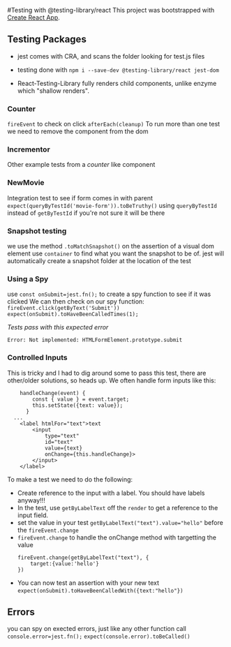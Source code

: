 #Testing with @testing-library/react
This project was bootstrapped with [Create React App](https://github.com/facebook/create-react-app).

## Testing Packages

- jest comes with CRA, and scans the folder looking for test.js files

- testing done with `npm i --save-dev @testing-library/react jest-dom`

- React-Testing-Library fully renders child components, unlike enzyme which "shallow renders".

### Counter

`fireEvent` to check on click
`afterEach(cleanup)` To run more than one test we need to remove the component from the dom

### Incrementor

Other example tests from a _counter_ like component

### NewMovie

Integration test to see if form comes in with parent
`expect(queryByTestId('movie-form')).toBeTruthy()`
using `queryByTestId` instead of `getByTestId` if you're not sure it will be there

### Snapshot testing

we use the method `.toMatchSnapshot()` on the assertion of a visual dom element
use `container` to find what you want the snapshot to be of.
jest will automatically create a snapshot folder at the location of the test

### Using a Spy

use `const onSubmit=jest.fn();` to create a spy function to see if it was clicked
We can then check on our spy function:  
`fireEvent.click(getByText('Submit'))`  
`expect(onSubmit).toHaveBeenCalledTimes(1);`

_Tests pass with this expected error_

```
Error: Not implemented: HTMLFormElement.prototype.submit
```

### Controlled Inputs

This is tricky and I had to dig around some to pass this test, there are other/older solutions, so heads up. We often handle form inputs like this:

```
    handleChange(event) {
        const { value } = event.target;
        this.setState({text: value});
      }
  ...
    <label htmlFor="text">text
        <input
            type="text"
            id="text"
            value={text}
            onChange={this.handleChange}>
        </input>
    </label>
```

To make a test we need to do the following:

- Create reference to the input with a label. You should have labels anyway!!!
- In the test, use `getByLabelText` off the `render` to get a reference to the input field.
- set the value in your test `getByLabelText("text").value="hello"` before the `fireEvent.change`
- `fireEvent.change` to handle the onChange method with targetting the value
  ```
  fireEvent.change(getByLabelText("text"), {
      target:{value:'hello'}
  })
  ```
- You can now test an assertion with your new text `expect(onSubmit).toHaveBeenCalledWith({text:"hello"})`

## Errors

you can spy on exected errors, just like any other function call
`console.error=jest.fn();`
`expect(console.error).toBeCalled()`

